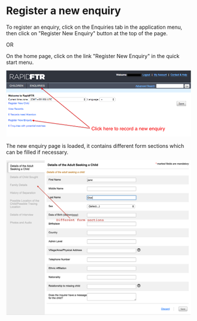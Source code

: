 # Register a new enquiry

To register an enquiry, click on the Enquiries tab in the application menu, then click on "Register New Enquiry" button at the top of the page.

OR

On the home page, click on the link "Register New Enquiry" in the quick start menu.

![](../assets/images/web-register-new-enquiry.png)

The new enquiry page is loaded, it contains different form sections which can be filled if necessary.

![](../assets/images/web-enquiry-form-sections.png)
